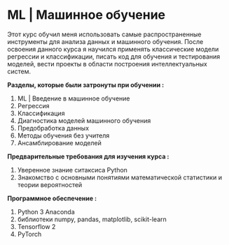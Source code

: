 # ML | Машинное обучение 

Этот курс обучил меня использовать самые распространенные инструменты для анализа данных и машинного обучения. После освоения данного курса я научился применять классические модели регрессии и классификации, писать код для обучения и тестирования моделей, вести проекты в области построения интеллектуальных систем.

**Разделы, которые были затронуты при обучении :**

  1. ML | Введение в машинное обучение
  2. Регрессия
  3. Классификация
  4. Диагностика моделей машинного обучения
  5. Предобработка данных
  6. Методы обучения без учителя
  7. Ансамблирование моделей


**Предварительные требования для изучения курса :**

  1. Уверенное знание ситаксиса Python
  2. Знакомство с основными понятиями математической статистики и теории вероятностей


**Программное обеспечение :**

  1. Python 3 Anaconda
  2. библиотеки numpy, pandas, matplotlib, scikit-learn
  3. Tensorflow 2
  4. PyTorch
